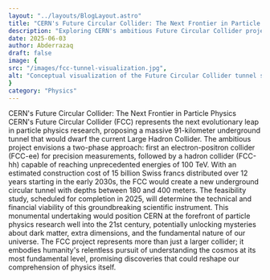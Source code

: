 ```yaml
---
layout: "../layouts/BlogLayout.astro"
title: "CERN's Future Circular Collider: The Next Frontier in Particle Physics"
description: "Exploring CERN's ambitious Future Circular Collider project, a 91-kilometer underground ring that could revolutionize our understanding of the universe beyond the Large Hadron Collider era."
date: 2025-06-03
author: Abderrazaq
draft: false
image: {
src: "/images/fcc-tunnel-visualization.jpg",
alt: "Conceptual visualization of the Future Circular Collider tunnel stretching beneath the Franco-Swiss border" 
}
category: "Physics"
---
```


CERN's Future Circular Collider: The Next Frontier in Particle Physics
CERN's Future Circular Collider (FCC) represents the next evolutionary leap in particle physics research, proposing a massive 91-kilometer underground tunnel that would dwarf the current Large Hadron Collider. The ambitious project envisions a two-phase approach: first an electron-positron collider (FCC-ee) for precision measurements, followed by a hadron collider (FCC-hh) capable of reaching unprecedented energies of 100 TeV. With an estimated construction cost of 15 billion Swiss francs distributed over 12 years starting in the early 2030s, the FCC would create a new underground circular tunnel with depths between 180 and 400 meters. The feasibility study, scheduled for completion in 2025, will determine the technical and financial viability of this groundbreaking scientific instrument. This monumental undertaking would position CERN at the forefront of particle physics research well into the 21st century, potentially unlocking mysteries about dark matter, extra dimensions, and the fundamental nature of our universe.
The FCC project represents more than just a larger collider; it embodies humanity's relentless pursuit of understanding the cosmos at its most fundamental level, promising discoveries that could reshape our comprehension of physics itself.
